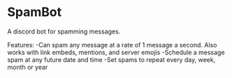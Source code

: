 # SpamBot
A discord bot for spamming messages.

Features:
-Can spam any message at a rate of 1 message a second. Also works with link embeds, mentions, and server emojis
-Schedule a message spam at any future date and time
-Set spams to repeat every day, week, month or year
